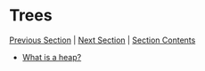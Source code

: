# Trees

[Previous Section][prev] | [Next Section][next] | [Section Contents][index]

[prev]: ../07maxsubarray
[next]: ../09heapsort
[index]: ../index

- [What is a heap?](./01heap.md)
